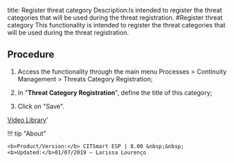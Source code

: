 title: Register threat category
Description:Is intended to register the threat categories that will be used during the threat registration.
#Register threat category
This functionality is intended to register the threat categories that will be used during the threat registration.

Procedure
-------------

1.  Access the functionality through the main menu Processes \> Continuity
    Management \> Threats Category Registration;

2.  In "**Threat Category Registration**", define the title of this category;

3.  Click on "Save".

<i class='fa fa-youtube-play  fa-2x' style='color:#97ce17;vertical-align: middle;'> </i> [Video Library](https://www.youtube.com/playlist?list=PLB5qK2uzf2RPwpIsGu97d5LVHeTNzpTMC)'

!!! tip "About"

    <b>Product/Version:</b> CITSmart ESP | 8.00 &nbsp;&nbsp;
    <b>Updated:</b>01/07/2019 – Larissa Lourenço
